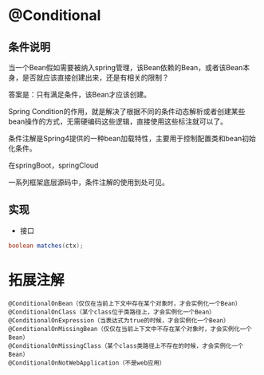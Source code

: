 # @Conditional

## 条件说明

当一个Bean假如需要被纳入spring管理，该Bean依赖的Bean，或者该Bean本身，是否就应该直接创建出来，还是有相关的限制？

答案是：只有满足条件，该Bean才应该创建。

Spring Condition的作用，就是解决了根据不同的条件动态解析或者创建某些bean操作的方式，无需硬编码这些逻辑，直接使用这些标注就可以了。

条件注解是Spring4提供的一种bean加载特性，主要用于控制配置类和bean初始化条件。

在springBoot，springCloud

一系列框架底层源码中，条件注解的使用到处可见。

## 实现

- 接口

```java
boolean matches(ctx);
```

# 拓展注解

```
@ConditionalOnBean（仅仅在当前上下文中存在某个对象时，才会实例化一个Bean）
@ConditionalOnClass（某个class位于类路径上，才会实例化一个Bean）
@ConditionalOnExpression（当表达式为true的时候，才会实例化一个Bean）
@ConditionalOnMissingBean（仅仅在当前上下文中不存在某个对象时，才会实例化一个Bean）
@ConditionalOnMissingClass（某个class类路径上不存在的时候，才会实例化一个Bean）
@ConditionalOnNotWebApplication（不是web应用）
```
